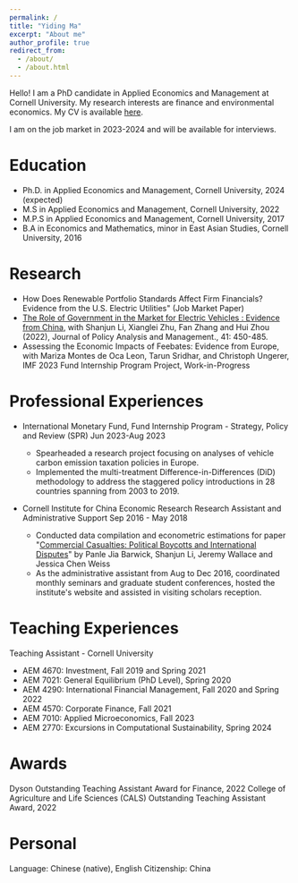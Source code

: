 ```yaml
---
permalink: /
title: "Yiding Ma"
excerpt: "About me"
author_profile: true
redirect_from: 
  - /about/
  - /about.html
---
```


Hello! I am a PhD candidate in Applied Economics and Management at Cornell University. My research interests are finance and environmental economics. My CV is available [here](https://yiding-ma.github.io/files/yidingma_cv.pdf).

I am on the job market in 2023-2024 and will be available for interviews.

Education
======
* Ph.D. in Applied Economics and Management, Cornell University, 2024 (expected)
* M.S in Applied Economics and Management, Cornell University, 2022
* M.P.S in Applied Economics and Management, Cornell University, 2017
* B.A in Economics and Mathematics, minor in East Asian Studies, Cornell University, 2016

Research
======
* How Does Renewable Portfolio Standards Affect Firm Financials? Evidence from the U.S. Electric
Utilities" (Job Market Paper)
* [The Role of Government in the Market for Electric Vehicles : Evidence from China](https://onlinelibrary.wiley.com/doi/abs/10.1002/pam.22362),
with Shanjun Li, Xianglei Zhu, Fan Zhang and Hui Zhou (2022),
Journal of Policy Analysis and Management., 41: 450-485. 
* Assessing the Economic Impacts of Feebates: Evidence from Europe, with Mariza Montes de Oca Leon, Tarun Sridhar, and Christoph Ungerer,
IMF 2023 Fund Internship Program Project, Work-in-Progress

Professional Experiences
======
* International Monetary Fund, Fund Internship Program - Strategy, Policy and Review (SPR) Jun 2023-Aug 2023
	* Spearheaded a research project focusing on analyses of vehicle carbon emission taxation policies in Europe.
	* Implemented the multi-treatment Difference-in-Differences (DiD) methodology to address the staggered policy introductions in 28 countries spanning from 2003 to 2019.

* Cornell Institute for China Economic Research
Research Assistant and Administrative Support Sep 2016 - May 2018
	* Conducted data compilation and econometric estimations for paper "[Commercial Casualties: Political Boycotts and International Disputes](https://papers.ssrn.com/sol3/papers.cfm?abstract_id=3417194)" by Panle Jia Barwick, Shanjun Li, Jeremy Wallace and
Jessica Chen Weiss
	* As the administrative assistant from Aug to Dec 2016, coordinated monthly seminars and graduate
student conferences, hosted the institute's website and assisted in visiting scholars reception.

Teaching Experiences
======
Teaching Assistant - Cornell University

* AEM 4670: Investment, Fall 2019 and Spring 2021
* AEM 7021: General Equilibrium (PhD Level), Spring 2020
* AEM 4290: International Financial Management, Fall 2020 and Spring 2022
* AEM 4570: Corporate Finance, Fall 2021
* AEM 7010: Applied Microeconomics, Fall 2023
* AEM 2770: Excursions in Computational Sustainability, Spring 2024

Awards
======
Dyson Outstanding Teaching Assistant Award for Finance, 2022
College of Agriculture and Life Sciences (CALS) Outstanding Teaching Assistant Award, 2022

Personal
======
Language: Chinese (native), English
Citizenship: China